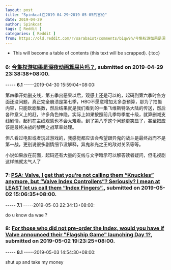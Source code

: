 ```yaml
---
layout: post
title: "Spinkcat在2019-04-29~2019-05-05的言论"
date: 2019-04-29
author: Spinkcat
tags: [ Reddit ]
categories: [ Reddit ]
from: https://old.reddit.com/r/saraba1st/comments/biqw9h/今集权游如果是深夜动画算屎片吗/
---
```


* This will become a table of contents (this text will be scrapped).
{:toc}

### 6: [今集权游如果是深夜动画算屎片吗？](https://old.reddit.com/r/saraba1st/comments/biqw9h/今集权游如果是深夜动画算屎片吗/), submitted on 2019-04-29 23:38:38+08:00.

----- __6.1__ -----2019-04-30 15:59:04+08:00:

第四季开始删支线，第五季出恶果以后，观感上还是可以的，起码到第六季时各方面还没问题，真正完全崩溃是第七季，HBO不愿意增加太多总预算，那为了拍摄内容，只能砍剧集数，然后结果就是我们看到的一集飞维斯特洛大陆的传送，然后各种意义上的赶，许多角色神隐。实际上如果按照前几季每季度十级，就算删减支线剧情，起码在主线观感也不会太难看。到了第八季这个问题更突显了，甚至把应该是最终决战的黎明之战草率处理。

但凡看过电影或者玩过游戏的，我感觉都应该会希望跟异鬼的战斗是最终战而不是第一战，更别说很多剧情细节没解释，异鬼和光之王的敌对关系等等。

小说如果放在前面，起码还有大量的支线与文字暗示可以解答读者疑问，但电视剧这样搞就太气人了

### 7: [PSA: Valve, I get that you’re not calling them “Knuckles” anymore, but “Valve Index Controllers”? Seriously? I mean at LEAST let us call them “Index Fingers”.](https://old.reddit.com/r/ValveIndex/comments/bjrzhe/psa_valve_i_get_that_youre_not_calling_them/), submitted on 2019-05-02 15:06:35+08:00.

----- __7.1__ -----2019-05-03 22:34:13+08:00:

do u know da wae ?

### 8: [For those who did not pre-order the Index, would you have if Valve announced their "Flagship Game" launching Day 1?](https://old.reddit.com/r/ValveIndex/comments/bjts9c/for_those_who_did_not_preorder_the_index_would/), submitted on 2019-05-02 19:23:25+08:00.

----- __8.1__ -----2019-05-03 14:54:30+08:00:

shut up and take my money

